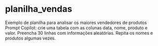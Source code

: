 # planilha_vendas
Exemplo de planilha para analisar os maiores vendedores de produtos
Prompt Copilot: crie uma tabela com as colunas data, nome, produto e valor. Preencha 30 linhas com informações aleatórias. Repita os nomes e produtos algumas vezes.
